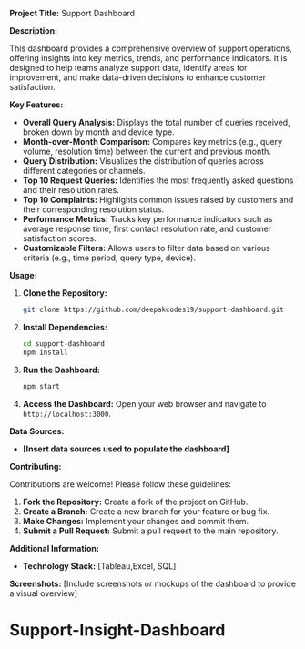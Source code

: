 
**Project Title:** Support Dashboard

**Description:**

This dashboard provides a comprehensive overview of support operations, offering insights into key metrics, trends, and performance indicators. It is designed to help teams analyze support data, identify areas for improvement, and make data-driven decisions to enhance customer satisfaction.

**Key Features:**

* **Overall Query Analysis:** Displays the total number of queries received, broken down by month and device type.
* **Month-over-Month Comparison:** Compares key metrics (e.g., query volume, resolution time) between the current and previous month.
* **Query Distribution:** Visualizes the distribution of queries across different categories or channels.
* **Top 10 Request Queries:** Identifies the most frequently asked questions and their resolution rates.
* **Top 10 Complaints:** Highlights common issues raised by customers and their corresponding resolution status.
* **Performance Metrics:** Tracks key performance indicators such as average response time, first contact resolution rate, and customer satisfaction scores.
* **Customizable Filters:** Allows users to filter data based on various criteria (e.g., time period, query type, device).

**Usage:**

1. **Clone the Repository:**
   ```bash
   git clone https://github.com/deepakcodes19/support-dashboard.git
   ```
2. **Install Dependencies:**
   ```bash
   cd support-dashboard
   npm install
   ```
3. **Run the Dashboard:**
   ```bash
   npm start
   ```
4. **Access the Dashboard:** Open your web browser and navigate to `http://localhost:3000`.

**Data Sources:**

* **[Insert data sources used to populate the dashboard]**

**Contributing:**

Contributions are welcome! Please follow these guidelines:

1. **Fork the Repository:** Create a fork of the project on GitHub.
2. **Create a Branch:** Create a new branch for your feature or bug fix.
3. **Make Changes:** Implement your changes and commit them.
4. **Submit a Pull Request:** Submit a pull request to the main repository.


**Additional Information:**

* **Technology Stack:** [Tableau,Excel, SQL]


**Screenshots:**
[Include screenshots or mockups of the dashboard to provide a visual overview]

# Support-Insight-Dashboard
